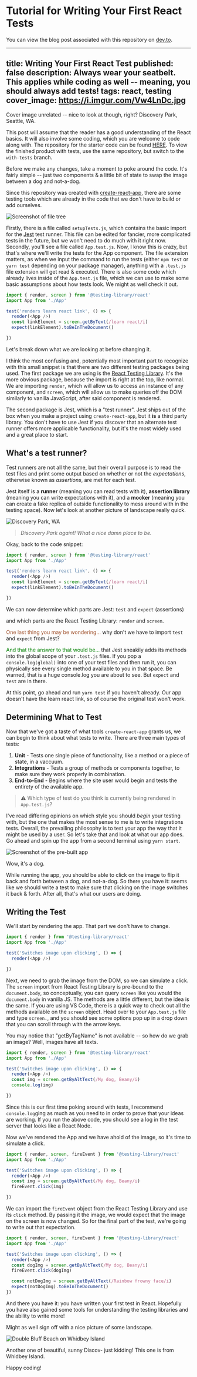# Tutorial for Writing Your First React Tests

You can view the blog post associated with this repository on [dev.to](https://google.com).


---
title: Writing Your First React Test
published: false
description: Always wear your seatbelt. This applies while coding as well -- meaning, you should always add tests!
tags: react, testing
cover_image: https://i.imgur.com/Vw4LnDc.jpg
---

Cover image unrelated -- nice to look at though, right? Discovery Park, Seattle, WA. 

This post will assume that the reader has a good understanding of the React basics. It will also involve some coding, which you are welcome to code along with. The repository for the starter code can be found [HERE](https://github.com/halented/testing-tutorial). To view the finished product with tests, use the same repository, but switch to the `with-tests` branch.

Before we make any changes, take a moment to poke around the code. It's fairly simple -- just two components & a little bit of state to swap the image between a dog and not-a-dog. 

Since this repository was created with [create-react-app](https://create-react-app.dev/docs/getting-started/), there are some testing tools which are already in the code that we don't have to build or add ourselves.

![Screenshot of file tree](https://dev-to-uploads.s3.amazonaws.com/uploads/articles/j66ucvyxsq34w2nymv6x.png)

Firstly, there is a file called `setupTests.js`, which contains the basic import for the [Jest](https://jestjs.io/) test runner. This file can be edited for fancier, more complicated tests in the future, but we won't need to do much with it right now. 
Secondly, you'll see a file called `App.test.js`. Now, I know this is crazy, but that's where we'll write the tests for the App component. The file extension matters, as when we input the command to run the tests (either `npm test` or `yarn test` depending on your package manager), anything with a `.test.js` file extension will get read & executed.
There is also some code which already lives inside of the `App.test.js` file, which we can use to make some basic assumptions about how tests look. We might as well check it out.

```javascript
import { render, screen } from '@testing-library/react'
import App from './App'

test('renders learn react link', () => {
  render(<App />)
  const linkElement = screen.getByText(/learn react/i)
  expect(linkElement).toBeInTheDocument()

})
```
Let's break down what we are looking at before changing it. 

I think the most confusing and, potentially most important part to recognize with this small snippet is that there are two different testing packages being used. The first package we are using is the [React Testing Library](https://testing-library.com/docs/react-testing-library/intro/). It's the more obvious package, because the import is right at the top, like normal. We are importing `render`, which will allow us to access an instance of any component, and `screen`, which will allow us to make queries off the DOM similarly to vanilla JavaScript, after said component is rendered.

The second package is Jest, which is a "test runner". Jest ships out of the box when you make a project using `create-react-app`, but it **is** a third party library. You don't have to use Jest if you discover that an alternate test runner offers more applicable functionality, but it's the most widely used and a great place to start. 

## What's a test runner?

Test runners are not all the same, but their overall purpose is to read the test files and print some output based on whether or not the *expectations*, otherwise known as *assertions*, are met for each test. 

Jest itself is a **runner** (meaning you can read tests with it), **assertion library** (meaning you can write expectations with it), and a **mocker** (meaning you can create a fake replica of outside functionality to mess around with in the testing space). Now let's look at another picture of landscape really quick.

![Discovery Park, WA](https://dev-to-uploads.s3.amazonaws.com/uploads/articles/veef036yo868cbl9xjsb.jpg)
> *Discovery Park again!! What a nice damn place to be.*

Okay, back to the code snippet: 

```javascript
import { render, screen } from '@testing-library/react'
import App from './App'

test('renders learn react link', () => {
  render(<App />)
  const linkElement = screen.getByText(/learn react/i)
  expect(linkElement).toBeInTheDocument()

})
```

We can now determine which parts are Jest: `test` and `expect` (assertions) 

and which parts are the React Testing Library: `render` and `screen`.

<span style="color:sienna">One last thing you may be wondering...</span> why don't we have to import `test` and `expect` from Jest?

<span style="color:green">And that the answer to that would be...</span> that Jest sneakily adds its methods into the global scope of your `.test.js` files. If you pop a `console.log(global)` into one of your test files and then run it, you can physically see every single method available to you in that space. Be warned, that is a huge console.log you are about to see. But `expect` and `test` are in there. 

At this point, go ahead and run `yarn test` if you haven't already. Our app doesn't have the learn react link, so of course the original test won't work. 

## Determining What to Test

Now that we've got a taste of what tools `create-react-app` grants us, we can begin to think about what tests to write. There are three main types of tests: 

1. **Unit** - Tests one single piece of functionailty, like a method or a piece of state, in a vaccuum. 
2. **Integrations** - Tests a group of methods or components together, to make sure they work properly in combination. 
3. **End-to-End** - Begins where the site user would begin and tests the entirety of the available app.

>⚠ Which type of test do you think is currently being rendered in `App.test.js`?

I've read differing opinions on which style you should *begin* your testing with, but the one that makes the most sense to me is to write integrations tests. Overall, the prevailing philosophy is to test your app the way that it might be used by a user. So let's take that and look at what our app does. Go ahead and spin up the app from a second terminal using `yarn start`. 

![Screenshot of the pre-built app](https://dev-to-uploads.s3.amazonaws.com/uploads/articles/kem6g4eve1vqk7k9k03i.png)

Wow, it's a dog. 

While running the app, you should be able to click on the image to flip it back and forth between a dog, and not-a-dog. So there you have it: seems like we should write a test to make sure that clicking on the image switches it back & forth. After all, that's what our users are doing. 


## Writing the Test

We'll start by rendering the app. That part we don't have to change. 

```javascript
import { render } from '@testing-library/react'
import App from './App'

test('Switches image upon clicking', () => {
  render(<App />)

})
```

Next, we need to grab the image from the DOM, so we can simulate a click. The `screen` import from React Testing Library is pre-bound to the `document.body`, so conceptually, you can query `screen` like you would the `document.body` in vanilla JS. The methods are a little different, but the idea is the same. If you are using VS Code, there is a quick way to check out all the methods available on the `screen` object. Head over to your `App.test.js` file and type `screen.`, and you should see some options pop up in a drop down that you can scroll through with the arrow keys. 

You may notice that "getByTagName" is not available -- so how do we grab an image? Well, images have alt texts.

```javascript
import { render, screen } from '@testing-library/react'
import App from './App'

test('Switches image upon clicking', () => {
  render(<App />)
  const img = screen.getByAltText(/My dog, Beany/i)
  console.log(img)

})
```

Since this is our first time poking around with tests, I recommend `console.log`ging as much as you need to in order to prove that your ideas are working. If you run the above code, you should see a log in the test server that looks like a React Node. 

Now we've rendered the App and we have ahold of the image, so it's time to simulate a click. 

```javascript
import { render, screen, fireEvent } from '@testing-library/react'
import App from './App'

test('Switches image upon clicking', () => {
  render(<App />)
  const img = screen.getByAltText(/My dog, Beany/i)
  fireEvent.click(img)

})
```

We can import the `fireEvent` object from the React Testing Library and use its `click` method. By passing it the image, we would expect that the image on the screen is now changed. So for the final part of the test, we're going to write out that expectation. 

```javascript
import { render, screen, fireEvent } from '@testing-library/react'
import App from './App'

test('Switches image upon clicking', () => {
  render(<App />)
  const dogImg = screen.getByAltText(/My dog, Beany/i)
  fireEvent.click(dogImg)

  const notDogImg = screen.getByAltText(/Rainbow frowny face/i)
  expect(notDogImg).toBeInTheDocument()
})
```

And there you have it: you have written your first test in React. Hopefully you have also gained some tools for understanding the testing libraries and the ability to write more!


Might as well sign off with a nice picture of some landscape. 

![Double Bluff Beach on Whidbey Island](https://dev-to-uploads.s3.amazonaws.com/uploads/articles/6s0snup0znniqn8gk0wv.jpg)

Another one of beautiful, sunny Discov- just kidding! This one is from Whidbey Island. 

Happy coding!